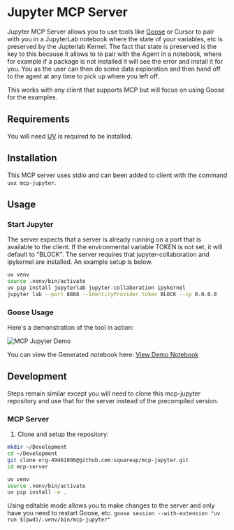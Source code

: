 # Jupyter MCP Server

Jupyter MCP Server allows you to use tools like [Goose](https://block.github.io/goose/) or Cursor to pair with you in a JupyterLab notebook where the state of your variables, etc is preserved by the Jupterlab Kernel.  The fact that state is preserved is the key to this because it allows to to pair with the Agent in a notebook, where for example if a package is not installed it will see the error and install it for you.   You as the user can then do some data exploration and then hand off to the agent at any time to pick up where you left off.




  This works with any client that supports MCP but will focus on using Goose for the examples.

## Requirements
You will need [UV](https://docs.astral.sh/uv/) is required to be installed. 

## Installation
This MCP server uses stdio and can been added to client with the command `uvx mcp-jupyter`.  

## Usage

### Start Jupyter
The server expects that a server is already running on a port that is available to the client.   If the environmental variable TOKEN is not set, it will default to "BLOCK".  The server requires that jupyter-collaboration and ipykernel are installed. An example setup is below.

```bash
uv venv
source .venv/bin/activate
uv pip install jupyterlab jupyter-collaboration ipykernel
jupyter lab --port 8888 --IdentityProvider.token BLOCK --ip 0.0.0.0
```

### Goose Usage

Here's a demonstration of the tool in action:

![MCP Jupyter Demo](demos/goose-demo.png) 

You can view the Generated notebook here: [View Demo Notebook](demos/demo.ipynb)

## Development
Steps remain similar except you will need to clone this mcp-jupyter repository and use that for the server instead of the precompiled version.

### MCP Server

1. Clone and setup the repository:
```bash
mkdir ~/Development
cd ~/Development
git clone org-49461806@github.com:squareup/mcp-jupyter.git
cd mcp-server

uv venv
source .venv/bin/activate
uv pip install -e .
```

Using editable mode allows you to make changes to the server and only have you need to restart Goose, etc.
`goose session --with-extension "uv run $(pwd)/.venv/bin/mcp-jupyter"`
